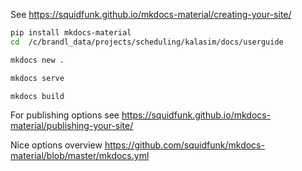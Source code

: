 

See https://squidfunk.github.io/mkdocs-material/creating-your-site/

```bash
pip install mkdocs-material
cd  /c/brandl_data/projects/scheduling/kalasim/docs/userguide

mkdocs new .

mkdocs serve

mkdocs build
```

For publishing options see https://squidfunk.github.io/mkdocs-material/publishing-your-site/

Nice options overview https://github.com/squidfunk/mkdocs-material/blob/master/mkdocs.yml